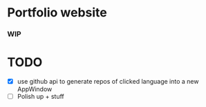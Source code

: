 # Portfolio website
### WIP

# TODO
- [x] use github api to generate repos of clicked language into a new AppWindow
- [ ] Polish up + stuff
